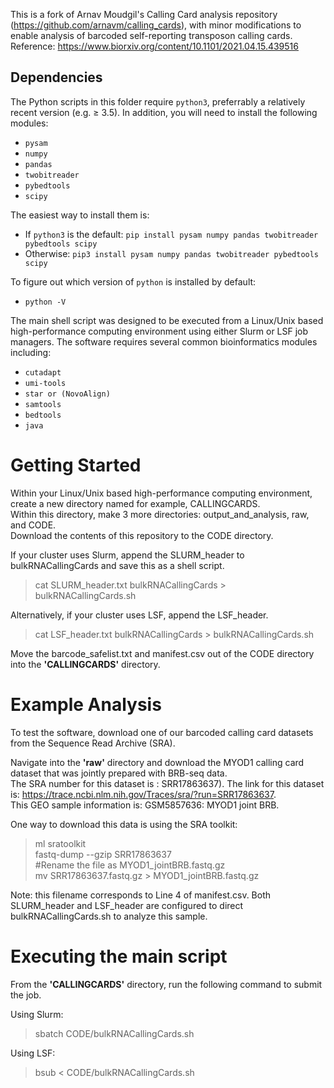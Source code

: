 This is a fork of Arnav Moudgil's Calling Card analysis repository (https://github.com/arnavm/calling_cards), with minor modifications to enable analysis of barcoded self-reporting transposon calling cards. Reference: https://www.biorxiv.org/content/10.1101/2021.04.15.439516

## Dependencies

The Python scripts in this folder require `python3`, preferrably a relatively recent version (e.g. ≥ 3.5). In addition, you will need to install the following modules:
- `pysam`
- `numpy`
- `pandas`
- `twobitreader`
- `pybedtools`
- `scipy`

The easiest way to install them is:
- If `python3` is the default:
`pip install pysam numpy pandas twobitreader pybedtools scipy`
- Otherwise:
`pip3 install pysam numpy pandas twobitreader pybedtools scipy`

To figure out which version of `python` is installed by default:
- `python -V`

The main shell script was designed to be executed from a Linux/Unix based high-performance computing environment using either Slurm or LSF job managers.   The software requires several common bioinformatics modules including:   
- `cutadapt`
- `umi-tools`
- `star or (NovoAlign)` 
- `samtools`
- `bedtools`
- `java`

# Getting Started

Within your Linux/Unix based high-performance computing environment, create a new directory named for example, CALLINGCARDS.  
Within this directory, make 3 more directories:  output_and_analysis, raw, and CODE.  
Download the contents of this repository to the CODE directory.  

If your cluster uses Slurm, append the SLURM_header to bulkRNACallingCards and save this as a shell script.  
> cat SLURM_header.txt bulkRNACallingCards > bulkRNACallingCards.sh

Alternatively, if your cluster uses LSF, append the LSF_header.  
> cat LSF_header.txt bulkRNACallingCards > bulkRNACallingCards.sh

Move the barcode_safelist.txt and manifest.csv out of the CODE directory into the **'CALLINGCARDS'** directory.  

# Example Analysis

To test the software, download one of our barcoded calling card datasets from the Sequence Read Archive (SRA).   

Navigate into the **'raw'** directory and download the MYOD1 calling card dataset that was jointly prepared with BRB-seq data.  
The SRA number for this dataset is : SRR17863637). 
The link for this dataset is:  https://trace.ncbi.nlm.nih.gov/Traces/sra/?run=SRR17863637.  
This GEO sample information is: GSM5857636: MYOD1 joint BRB.   

One way to download this data is using the SRA toolkit:  
>ml sratoolkit   
>fastq-dump --gzip SRR17863637  
#Rename the file as MYOD1_jointBRB.fastq.gz  
>mv SRR17863637.fastq.gz > MYOD1_jointBRB.fastq.gz  

Note: this filename corresponds to Line 4 of manifest.csv. Both SLURM_header and LSF_header are configured to direct bulkRNACallingCards.sh to analyze this sample. 

# Executing the main script 

From the **'CALLINGCARDS'** directory, run the following command to submit the job.  

Using Slurm:   
>sbatch CODE/bulkRNACallingCards.sh  

Using LSF:
>bsub < CODE/bulkRNACallingCards.sh    



